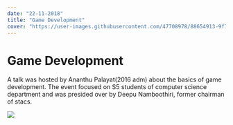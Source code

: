 ```yaml
---
date: "22-11-2018"
title: "Game Development"
cover: "https://user-images.githubusercontent.com/47708978/88654913-9f7eca00-d0eb-11ea-832c-7e71efe4ad5d.jpg"
---
```

# Game Development

A talk was hosted by Ananthu Palayat(2016 adm) about the basics of game development. The event focused on S5 students of computer science department and was presided over by Deepu Namboothiri, former chairman of stacs.

![](https://user-images.githubusercontent.com/47708978/88657677-ee2e6300-d0ef-11ea-8352-30f99bbabc20.jpg)